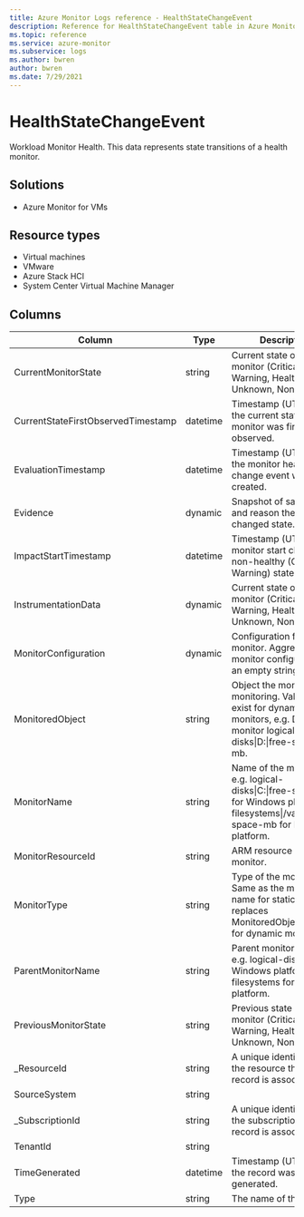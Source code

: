 ```yaml
---
title: Azure Monitor Logs reference - HealthStateChangeEvent
description: Reference for HealthStateChangeEvent table in Azure Monitor Logs.
ms.topic: reference
ms.service: azure-monitor
ms.subservice: logs
ms.author: bwren
author: bwren
ms.date: 7/29/2021
---
```


# HealthStateChangeEvent

 Workload Monitor Health. This data represents state transitions of a health monitor.

## Solutions

- Azure Monitor for VMs
## Resource types

- Virtual machines
- VMware
- Azure Stack HCI
- System Center Virtual Machine Manager




## Columns

|Column|Type|Description|
|---|---|---|
|CurrentMonitorState|string|Current state of the monitor (Critical, Warning, Healthy, Unknown, None).|
|CurrentStateFirstObservedTimestamp|datetime|Timestamp (UTC) when the current state of the monitor was first observed.|
|EvaluationTimestamp|datetime|Timestamp (UTC) when the monitor health state change event was created.|
|Evidence|dynamic|Snapshot of samples and reason the monitor changed state.|
|ImpactStartTimestamp|datetime|Timestamp (UTC) the monitor start change to non-healthy (Critical, Warning) state.|
|InstrumentationData|dynamic|Current state of the monitor (Critical, Warning, Healthy, Unknown, None).|
|MonitorConfiguration|dynamic|Configuration for the monitor. Aggregate monitor configuration is an empty string.|
|MonitoredObject|string|Object the monitor is monitoring. Values only exist for dynamic monitors, e.g. D: for monitor logical-disks\|D:\|free-space-mb.|
|MonitorName|string|Name of the monitor, e.g. logical-disks\|C:\|free-space-mb for Windows platform, filesystems\|/var/lib\|free-space-mb for Linux platform.|
|MonitorResourceId|string|ARM resource id of the monitor.|
|MonitorType|string|Type of the monitor. Same as the monitor name for static monitors, replaces MonitoredObject with * for dynamic monitors.|
|ParentMonitorName|string|Parent monitor name, e.g. logical-disks\|C: for Windows platform, filesystems for Linux platform.|
|PreviousMonitorState|string|Previous state of the monitor (Critical, Warning, Healthy, Unknown, None).|
|_ResourceId|string|A unique identifier for the resource that the record is associated with|
|SourceSystem|string||
|_SubscriptionId|string|A unique identifier for the subscription that the record is associated with|
|TenantId|string||
|TimeGenerated|datetime|Timestamp (UTC) when the record was generated.|
|Type|string|The name of the table|
